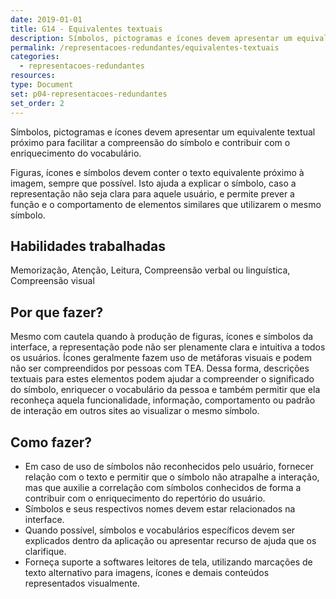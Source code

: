 ```yaml
---
date: 2019-01-01
title: G14 - Equivalentes textuais
description: Símbolos, pictogramas e ícones devem apresentar um equivalente textual próximo para facilitar a compreensão do símbolo e contribuir com o enriquecimento do vocabulário.
permalink: /representacoes-redundantes/equivalentes-textuais
categories:
  - representacoes-redundantes
resources:
type: Document
set: p04-representacoes-redundantes
set_order: 2
---
```


Símbolos, pictogramas e ícones devem apresentar um equivalente textual próximo para facilitar a compreensão do símbolo e contribuir com o enriquecimento do vocabulário.

Figuras, ícones e símbolos devem conter o texto equivalente próximo à imagem, sempre que possível. Isto ajuda a explicar o símbolo, caso a representação não seja clara para aquele usuário, e permite prever a função e o comportamento de elementos similares que utilizarem o mesmo símbolo.

## Habilidades trabalhadas

Memorização, Atenção, Leitura, Compreensão verbal ou linguística, Compreensão visual

## Por que fazer?

Mesmo com cautela quando à produção de figuras, ícones e símbolos da interface, a representação pode não ser plenamente clara e intuitiva a todos os usuários. Ícones geralmente fazem uso de metáforas visuais e podem não ser compreendidos por pessoas com TEA. Dessa forma, descrições textuais para estes elementos podem ajudar a compreender o significado do símbolo, enriquecer o vocabulário da pessoa e também permitir que ela reconheça aquela funcionalidade, informação, comportamento ou padrão de interação em outros sites ao visualizar o mesmo símbolo.

## Como fazer?

- Em caso de uso de símbolos não reconhecidos pelo usuário, fornecer relação com o texto e permitir que o símbolo não atrapalhe a interação, mas que auxilie a correlação com símbolos conhecidos de forma a contribuir com o enriquecimento do repertório do usuário.
- Símbolos e seus respectivos nomes devem estar relacionados na interface.
- Quando possível, símbolos e vocabulários específicos devem ser explicados dentro da aplicação ou apresentar recurso de ajuda que os clarifique.
- Forneça suporte a softwares leitores de tela, utilizando marcações de texto alternativo para imagens, ícones e demais conteúdos representados visualmente.